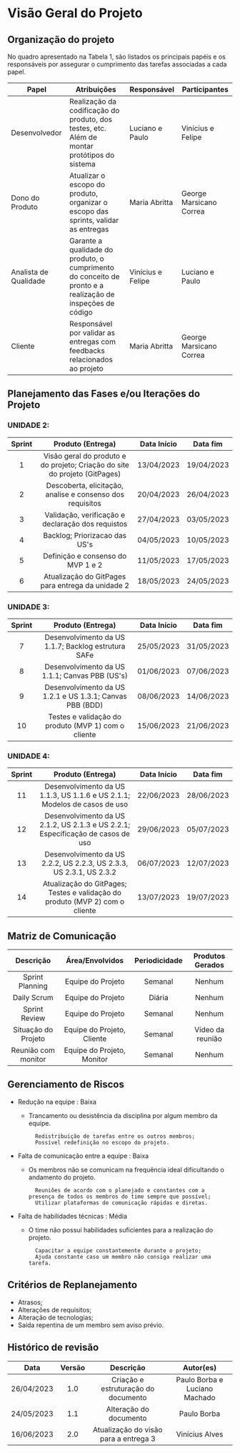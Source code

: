 # Visão Geral do Projeto

## Organização do projeto

No quadro apresentado na Tabela 1, são listados os principais papéis e os responsáveis por assegurar o cumprimento das tarefas associadas a cada papel.

|          Papel        | Atribuições | Responsável | Participantes | 
| --------------------- | --------------------------------------------------------------- | ---------------------------------------- | -------- |
|     Desenvolvedor     | Realização da codificação do produto, dos testes, etc. Além de montar protótipos do sistema | Luciano e Paulo | Vinícius e Felipe |
|    Dono do Produto    | Atualizar o escopo do produto, organizar o escopo das sprints, validar as entregas | Maria Abritta | George Marsicano Correa |
| Analista de Qualidade | Garante a qualidade do produto, o cumprimento do conceito de pronto e a  realização de inspeções de código | Vinícius e Felipe | Luciano e Paulo |
|        Cliente        | Responsável por validar as entregas com feedbacks relacionados ao projeto | Maria Abritta | George Marsicano Correa |

## Planejamento das Fases e/ou Iterações do Projeto

### UNIDADE 2:

| Sprint | Produto (Entrega) | Data Início | Data fim |
| :----: | :----------------:| :---------: | :------: |
| 1 | Visão geral do produto e do projeto; Criação do site do projeto (GitPages) | 13/04/2023 | 19/04/2023 |
| 2 | Descoberta, elicitação, analise e consenso dos requisitos | 20/04/2023 | 26/04/2023 |
| 3 | Validação, verificação e declaração dos requistos | 27/04/2023 | 03/05/2023 |
| 4 | Backlog; Priorizacao das US's | 04/05/2023 | 10/05/2023 |
| 5 | Definição e consenso do MVP 1 e 2 | 11/05/2023 | 17/05/2023 |
| 6 | Atualização do GitPages para entrega da unidade 2 | 18/05/2023 | 24/05/2023 |

### UNIDADE 3:

| Sprint | Produto (Entrega) | Data Início | Data fim |
| :----: | :----------------:| :---------: | :------: |
| 7 | Desenvolvimento da US 1.1.7; Backlog estrutura SAFe | 25/05/2023 | 31/05/2023 |
| 8 | Desenvolvimento da US 1.1.1; Canvas PBB (US's) | 01/06/2023 | 07/06/2023 |
| 9 | Desenvolvimento da US 1.2.1 e US 1.3.1; Canvas PBB (BDD) | 08/06/2023 | 14/06/2023 |
| 10 | Testes e validação do produto (MVP 1) com o cliente | 15/06/2023 | 21/06/2023 |

### UNIDADE 4:

| Sprint | Produto (Entrega) | Data Início | Data fim |
| :----: | :----------------:| :---------: | :------: |
| 11 | Desenvolvimento da US 1.1.3, US 1.1.6 e US 2.1.1; Modelos de casos de uso | 22/06/2023 | 28/06/2023 |
| 12 | Desenvolvimento da US 2.1.2, US 2.1.3 e US 2.2.1; Especificação de casos de uso  | 29/06/2023 | 05/07/2023 |
| 13 | Desenvolvimento da US 2.2.2, US 2.2.3, US 2.3.3, US 2.3.1, US 2.3.2 | 06/07/2023 | 12/07/2023 |
| 14 | Atualização do GitPages; Testes e validação do produto (MVP 2) com o cliente | 13/07/2023 | 19/07/2023 |

## Matriz de Comunicação

| Descrição | Área/Envolvidos | Periodicidade | Produtos Gerados |
| :-------: | :-------------: | :-----------: | :--------------: |
| Sprint Planning  | Equipe do Projeto | Semanal | Nenhum |
| Daily Scrum | Equipe do Projeto  | Diária | Nenhum |
| Sprint Review | Equipe do Projeto | Semanal | Nenhum |
| Situação do Projeto | Equipe do Projeto, Cliente | Semanal | Vídeo da reunião |
| Reunião com monitor | Equipe do Projeto, Monitor | Semanal | Nenhum |

## Gerenciamento de Riscos

- Redução na equipe : Baixa
    - Trancamento ou desistência da disciplina por algum membro da equipe.
        
            Redistribuição de tarefas entre os outros membros;
            Possível redefinição no escopo do projeto.

- Falta de comunicação entre a equipe : Baixa
    - Os membros não se comunicam na frequência ideal dificultando o andamento do projeto.

            Reuniões de acordo com o planejado e constantes com a presença de todos os membros do time sempre que possível;
            Utilizar plataformas de comunicação rápidas e diretas.

- Falta de habilidades técnicas : Média
    - O time não possui habilidades suficientes para a realização do projeto.
    
            Capacitar a equipe constantemente durante o projeto;
            Ajuda constante caso um membro não consiga realizar uma tarefa.

## Critérios de Replanejamento

- Atrasos;
- Alterações de requisitos; 
- Alteração de tecnologias; 
- Saída repentina de um membro sem aviso prévio. 

## Histórico de revisão

|  Data | Versão | Descrição | Autor(es) |
| :--------: | :----: | :---------------------------------: | :---------: |
| 26/04/2023 |  1.0   | Criação e estruturação do documento | Paulo Borba e Luciano Machado |
| 24/05/2023 |  1.1   | Alteração do documento | Paulo Borba |
| 16/06/2023 |  2.0   | Atualização do visão para a entrega 3 | Vinícius Alves |